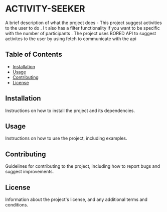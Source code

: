 # ACTIVITY-SEEKER

A brief description of what the project does -
This project suggest activities to the user to do . I t also has a filter functionality if you want to be specific with the number of participants . 
The project uses BORED API to suggest activites to the user by using fetch to communicate with the api
## Table of Contents

- [Installation](#installation)
- [Usage](#usage)
- [Contributing](#contributing)
- [License](#license)

## Installation

Instructions on how to install the project and its dependencies.

## Usage

Instructions on how to use the project, including examples.

## Contributing

Guidelines for contributing to the project, including how to report bugs and suggest improvements.

## License

Information about the project's license, and any additional terms and conditions.

